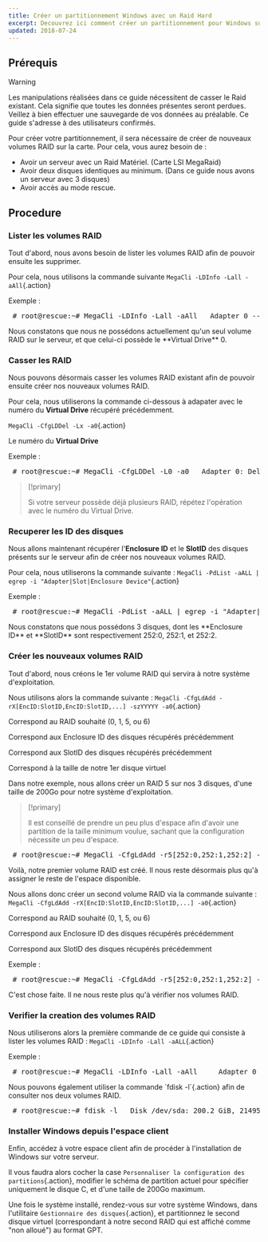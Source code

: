 ```yaml
---
title: Créer un partitionnement Windows avec un Raid Hard
excerpt: Decouvrez ici comment créer un partitionnement pour Windows sur un serveur en Raid Materiel.
updated: 2018-07-24
---
```


## Prérequis

> [!warning]
>
> Les manipulations réalisées dans ce guide nécessitent de casser le Raid existant. Cela signifie que toutes les données présentes seront perdues. Veillez à bien effectuer une sauvegarde de vos données au préalable.
> Ce guide s'adresse à des utilisateurs confirmés.
> 

Pour créer votre partitionnement, il sera nécessaire de créer de nouveaux volumes RAID sur la carte. Pour cela, vous aurez besoin de :

- Avoir un serveur avec un Raid Matériel. (Carte LSI MegaRaid)
- Avoir deux disques identiques au minimum. (Dans ce guide nous avons un serveur avec 3 disques)
- Avoir accès au mode rescue.

## Procedure

### Lister les volumes RAID
Tout d'abord, nous avons besoin de lister les volumes RAID afin de pouvoir ensuite les supprimer.

Pour cela, nous utilisons la commande suivante `MegaCli -LDInfo -Lall -aAll`{.action}

Exemple :

<div> <style type="text/css" scoped>span.prompt:before{content:"# ";}</style> <pre class="highlight command-prompt"> <span class="prompt">root@rescue:~# MegaCli -LDInfo -Lall -aAll</span> <span class="blank">&nbsp;</span> <span class="output">Adapter 0 -- Virtual Drive Information:</span> <span class="output">Virtual Drive: 0 (Target Id: 0)</span> <span class="output">Name                :</span> <span class="output">RAID Level          : Primary-5, Secondary-0, RAID Level Qualifier-3</span> <span class="output">Size                : 3.637 TB</span> <span class="output">Sector Size         : 512</span> <span class="output">Is VD emulated      : No</span> <span class="output">Parity Size         : 1.818 TB</span> <span class="output">State               : Optimal</span> <span class="output">Strip Size          : 256 KB</span> <span class="output">Number Of Drives    : 3</span> <span class="output">Span Depth          : 1</span> <span class="output">Default Cache Policy: WriteBack, ReadAhead, Direct, No Write Cache if Bad BBU</span> <span class="output">Current Cache Policy: WriteBack, ReadAhead, Direct, No Write Cache if Bad BBU</span> <span class="output">Default Access Policy: Read/Write</span> <span class="output">Current Access Policy: Read/Write</span> <span class="output">Disk Cache Policy   : Disk's Default</span> <span class="output">Encryption Type     : None</span> <span class="output">Bad Blocks Exist: No</span> <span class="output">PI type: No PI</span> <span class="blank">&nbsp;</span> <span class="output">Is VD Cached: No</span> <span class="blank">&nbsp;</span> <span class="output">Exit Code: 0x00</span> </pre></div>
Nous constatons que nous ne possédons actuellement qu'un seul volume RAID sur le serveur, et que celui-ci possède le **Virtual Drive** 0.

### Casser les RAID
Nous pouvons désormais casser les volumes RAID existant afin de pouvoir ensuite créer nos nouveaux volumes RAID.

Pour cela, nous utiliserons la commande ci-dessous à adapater avec le numéro du **Virtual Drive** récupéré précédemment.

`MegaCli -CfgLDDel -Lx -a0`{.action}

Le numéro du **Virtual Drive**

Exemple :

<div> <style type="text/css" scoped>span.prompt:before{content:"# ";}</style> <pre class="highlight command-prompt"> <span class="prompt">root@rescue:~# MegaCli -CfgLDDel -L0 -a0</span> <span class="blank">&nbsp;</span> <span class="output">Adapter 0: Deleted Virtual Drive-0(target id-0)</span> <span class="blank">&nbsp;</span> <span class="output">Exit Code: 0x00</span> </pre></div>

> [!primary]
>
> Si votre serveur possède déjà plusieurs RAID, répétez l'opération avec le numéro du Virtual Drive.
> 

### Recuperer les ID des disques
Nous allons maintenant récupérer l'**Enclosure ID** et le **SlotID** des disques présents sur le serveur afin de créer nos nouveaux volumes RAID.

Pour cela, nous utiliserons la commande suivante : `MegaCli -PdList -aALL | egrep -i "Adapter|Slot|Enclosure Device"`{.action}

Exemple :

<div> <style type="text/css" scoped>span.prompt:before{content:"# ";}</style> <pre class="highlight command-prompt"> <span class="prompt">root@rescue:~# MegaCli -PdList -aALL | egrep -i "Adapter|Slot|Enclosure Device"</span> <span class="output">Adapter #0</span> <span class="output">Enclosure Device ID: 252</span> <span class="output">Slot Number: 0</span> <span class="output">Enclosure Device ID: 252</span> <span class="output">Slot Number: 1</span> <span class="output">Enclosure Device ID: 252</span> <span class="output">Slot Number: 2</span> </pre></div>
Nous constatons que nous possédons 3 disques, dont les **Enclosure ID** et **SlotID** sont respectivement 252:0, 252:1, et 252:2.

### Créer les nouveaux volumes RAID
Tout d'abord, nous créons le 1er volume RAID qui servira à notre système d'exploitation.

Nous utilisons alors la commande suivante : `MegaCli -CfgLdAdd -rX[EncID:SlotID,EncID:SlotID,...] -szYYYYY -a0`{.action}

Correspond au RAID souhaité (0, 1, 5, ou 6)

Correspond aux Enclosure ID des disques récupérés précédemment

Correspond aux SlotID des disques récupérés précédemment

Correspond à la taille de notre 1er disque virtuel

Dans notre exemple, nous allons créer un RAID 5 sur nos 3 disques, d'une taille de 200Go pour notre système d'exploitation.

> [!primary]
>
> Il est conseillé de prendre un peu plus d'espace afin d'avoir une partition de la taille minimum voulue, sachant que la configuration nécessite un peu d'espace.
> 

<div> <style type="text/css" scoped>span.prompt:before{content:"# ";}</style> <pre class="highlight command-prompt"> <span class="prompt">root@rescue:~# MegaCli -CfgLdAdd -r5[252:0,252:1,252:2] -sz204800 -a0</span> <span class="blank">&nbsp;</span> <span class="output">Adapter 0: Created VD 0</span> <span class="blank">&nbsp;</span> <span class="output">Adapter 0: Configured the Adapter!!</span> <span class="blank">&nbsp;</span> <span class="output">Exit Code: 0x00</span> </pre></div>
Voilà, notre premier volume RAID est créé. Il nous reste désormais plus qu'à assigner le reste de l'espace disponible.

Nous allons donc créer un second volume RAID via la commande suivante : `MegaCli -CfgLdAdd -rX[EncID:SlotID,EncID:SlotID,...] -a0`{.action}

Correspond au RAID souhaité (0, 1, 5, ou 6)

Correspond aux Enclosure ID des disques récupérés précédemment

Correspond aux SlotID des disques récupérés précédemment

Exemple :

<div> <style type="text/css" scoped>span.prompt:before{content:"# ";}</style> <pre class="highlight command-prompt"> <span class="prompt">root@rescue:~# MegaCli -CfgLdAdd -r5[252:0,252:1,252:2] -a0</span> <span class="blank">&nbsp;</span> <span class="output">Adapter 0: Created VD 1</span> <span class="blank">&nbsp;</span> <span class="output">Adapter 0: Configured the Adapter!!</span> <span class="blank">&nbsp;</span> <span class="output">Exit Code: 0x00</span> </pre></div>
C'est chose faite. Il ne nous reste plus qu'à vérifier nos volumes RAID.

### Verifier la creation des volumes RAID
Nous utiliserons alors la première commande de ce guide qui consiste à lister les volumes RAID : `MegaCli -LDInfo -Lall -aALL`{.action}

Exemple :

<div> <style type="text/css" scoped>span.prompt:before{content:"# ";}</style> <pre class="highlight command-prompt"> <span class="prompt">root@rescue:~# MegaCli -LDInfo -Lall -aAll</span> <span class="blank">&nbsp;</span> <span class="blank">&nbsp;</span> <span class="output">Adapter 0 -- Virtual Drive Information:</span> <span class="output">Virtual Drive: 0 (Target Id: 0)</span> <span class="output">Name                :</span> <span class="output">RAID Level          : Primary-5, Secondary-0, RAID Level Qualifier-3</span> <span class="output">Size                : 200.195 GB</span> <span class="output">Sector Size         : 512</span> <span class="output">Is VD emulated      : No</span> <span class="output">Parity Size         : 100.097 GB</span> <span class="output">State               : Optimal</span> <span class="output">Strip Size          : 256 KB</span> <span class="output">Number Of Drives    : 3</span> <span class="output">Span Depth          : 1</span> <span class="output">Default Cache Policy: WriteBack, ReadAhead, Direct, No Write Cache if Bad BBU</span> <span class="output">Current Cache Policy: WriteBack, ReadAhead, Direct, No Write Cache if Bad BBU</span> <span class="output">Default Access Policy: Read/Write</span> <span class="output">Current Access Policy: Read/Write</span> <span class="output">Disk Cache Policy   : Disk's Default</span> <span class="output">Encryption Type     : None</span> <span class="output">Bad Blocks Exist: No</span> <span class="output">PI type: No PI</span> <span class="blank">&nbsp;</span> <span class="output">Is VD Cached: No</span> <span class="blank">&nbsp;</span> <span class="blank">&nbsp;</span> <span class="output">Virtual Drive: 1 (Target Id: 1)</span> <span class="output">Name                :</span> <span class="output">RAID Level          : Primary-5, Secondary-0, RAID Level Qualifier-3</span> <span class="output">Size                : 3.441 TB</span> <span class="output">Sector Size         : 512</span> <span class="output">Is VD emulated      : No</span> <span class="output">Parity Size         : 1.720 TB</span> <span class="output">State               : Optimal</span> <span class="output">Strip Size          : 256 KB</span> <span class="output">Number Of Drives    : 3</span> <span class="output">Span Depth          : 1</span> <span class="output">Default Cache Policy: WriteBack, ReadAhead, Direct, No Write Cache if Bad BBU</span> <span class="output">Current Cache Policy: WriteBack, ReadAhead, Direct, No Write Cache if Bad BBU</span> <span class="output">Default Access Policy: Read/Write</span> <span class="output">Current Access Policy: Read/Write</span> <span class="output">Disk Cache Policy   : Disk's Default</span> <span class="output">Encryption Type     : None</span> <span class="output">Bad Blocks Exist: No</span> <span class="output">PI type: No PI</span> <span class="blank">&nbsp;</span> <span class="output">Is VD Cached: No</span> <span class="blank">&nbsp;</span> <span class="output">Exit Code: 0x00</span> </pre></div>
Nous pouvons également utiliser la commande `fdisk -l`{.action} afin de consulter nos deux volumes RAID.

<div> <style type="text/css" scoped>span.prompt:before{content:"# ";}</style> <pre class="highlight command-prompt"> <span class="prompt">root@rescue:~# fdisk -l</span> <span class="blank">&nbsp;</span> <span class="output">Disk /dev/sda: 200.2 GiB, 214958080000 bytes, 419840000 sectors</span> <span class="output">Units: sectors of 1 * 512 = 512 bytes</span> <span class="output">Sector size (logical/physical): 512 bytes / 512 bytes</span> <span class="output">I/O size (minimum/optimal): 512 bytes / 512 bytes</span> <span class="blank">&nbsp;</span> <span class="output">Disk /dev/sdb: 3.5 TiB, 3784730214400 bytes, 7392051200 sectors</span> <span class="output">Units: sectors of 1 * 512 = 512 bytes</span> <span class="output">Sector size (logical/physical): 512 bytes / 512 bytes</span> <span class="output">I/O size (minimum/optimal): 512 bytes / 512 bytes</span> </pre></div>

### Installer Windows depuis l'espace client
Enfin, accédez à votre espace client afin de procéder à l'installation de Windows sur votre serveur.

Il vous faudra alors cocher la case `Personnaliser la configuration des partitions`{.action}, modifier le schéma de partition actuel pour spécifier uniquement le disque C, et d'une taille de 200Go maximum.

Une fois le système installé, rendez-vous sur votre système Windows, dans l'utilitaire `Gestionnaire des disques`{.action}, et partitionnez le second disque virtuel (correspondant à notre second RAID qui est affiché comme "non alloué") au format GPT.